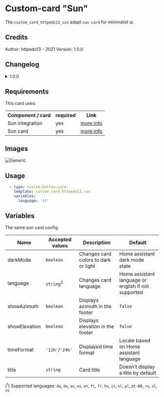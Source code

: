 # Custom-card "Sun"

The `custom_card_httpedo13_sun` adapt `sun card` for minimalist ui.

## Credits

Author: httpedo13 - 2021
Version: 1.0.0

## Changelog

<details>
<summary>1.0.0</summary>
Initial release
</details>

## Requirements

This card uses:
<table>
<tr>
<th>Component / card</th>
<th>required</th>
<th>Link</th>
</tr>
<tr>
<td>Sun integration</td>
<td>yes</td>
<td><a href="https://www.home-assistant.io/integrations/sun/">more info</a></td>
</tr>
<tr>
<td>Sun card</td>
<td>yes</td>
<td><a href="https://github.com/AitorDB/home-assistant-sun-card">more info</a></td>
</tr>
</table>

## Images

![Generic](../../../../../assets/screenshots/sun-card.png)

## Usage

```yaml
  - type: custom:button-card
    template: custom_card_httpedo13_sun
    variables:
      language: 'it'
```

## Variables

The same sun card config.

| Name          | Accepted values      | Description                          | Default                                             |
|---------------|----------------------|--------------------------------------|-----------------------------------------------------|
| darkMode      | `boolean`            | Changes card colors to dark or light | Home assistant dark mode state                      |
| language      | `string`<sup>1</sup> | Changes card language                | Home assistant language or english if not supported |
| showAzimuth   | `boolean`            | Displays azimuth in the footer       | `false`                                             |
| showElevation | `boolean`            | Displays elevation in the footer     | `false`                                             |
| timeFormat    | `'12h'`/`'24h'`      | Displayed time format                | Locale based on Home assistant language             |
| title         | `string`             | Card title                           | Doesn't display a title by default                  |         |

(<sup>1</sup>) Supported languages: `da`, `de`, `en`, `es`, `et`, `fi`, `fr`, `hu`, `it`, `nl`, `pl`, `pt-BR`, `ru`, `sl`, `sv`
